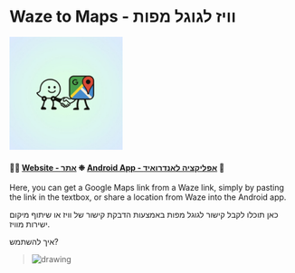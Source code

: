 

# Waze to Maps - וויז לגוגל מפות
<img src="/public/gr-sq.png" alt="drawing" width="200"/> 

#### 🧑‍💻 [Website - אתר](https://waze2maps.vercel.app/)  ❉  [Android App - אפליקציה לאנדרואיד](https://github.com/YeudaBy/waze-to-maps/releases/download/v1.0/Waze-To-Maps__v1.0.apk) 📱

Here, you can get a Google Maps link from a Waze link, simply by pasting the link in the textbox, or share a location from Waze into the Android app.

כאן תוכלו לקבל קישור לגוגל מפות באמצעות הדבקת קישור של וויז או שיתוף מיקום ישירות מוויז.



איך להשתמש?



> <img src="/public/screen-recording.gif" alt="drawing" width="300"/> 

